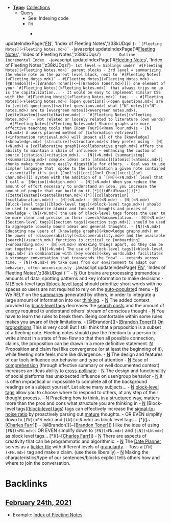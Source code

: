 - **[Type](<Type.md>):** [Collections](<Collections.md>)
    - Query
        - See: Indexing code
        - `FN`
            - ```javascript
updateIndexPage('[FN](<FN.md>)', 'Index of Fleeting Notes','z38kUDqsi')```
        - `[Fleeting Notes](<Fleeting Notes.md>)`
            - ```javascript
updateIndexPage('#[Fleeting Notes](<Fleeting Notes.md>)', 'Index of Fleeting Notes','z38kUDqsi')```
    - ---
    - Outline
    - ---
    - Incremental Index 
        - ```javascript
updateIndexPage('#[Fleeting Notes](<Fleeting Notes.md>)', 'Index of Fleeting Notes','z38kUDqsi')```
        - 1st level = Siblings under `#[Fleeting Notes](<Fleeting Notes.md>)` parent blocks
        - 3rd level = summarizing the whole note on the parent level block, next to `#[Fleeting Notes](<Fleeting Notes.md>)`
        - #[Fleeting Notes](<Fleeting Notes.md>)
        - [@Brandon]([~[[Brandon Toner](<~[[Brandon Toner.md>)]]) one element of your `#[Fleeting Notes](<Fleeting Notes.md>)` that always trips me up is the capitalization...
        - It would be easy to implement similar CSS with the `#[Fleeting Notes](<Fleeting Notes.md>)` tag...
        - #[Fleeting Notes](<Fleeting Notes.md>) [open questions](<open questions.md>) are to [zettel questions](<zettel questions.md>) what ["N"-notes](<"N"-notes.md>) are to [evergreen notes](<evergreen notes.md>). [zettelkasten](<zettelkasten.md>)
        - `#[Fleeting Notes](<Fleeting Notes.md>)` - Not related or loosely related to literature (own words)
        - #[Fleeting Notes](<Fleeting Notes.md>) Shared graphs are more effective teaching tools than [Roam Tour](<Roam Tour.md>)s
        - [N](<N.md>) A users planned method of [information retrieval](<information retrieval.md>) will impact all of the [knowledge](<knowledge.md>) [structure](<structure.md>)s they prefer using
        - [N](<N.md>) a [collaborative graph](<collaborative graph.md>) offers the ability to maintain a chain of influence — enhancing the custom of source [citation](<citation.md>).
        - [N](<N.md>) [summarizing](<summarizing.md>) complex ideas into [atomic]([atomic](<atomic.md>)) chunks makes them more easily digestible for others.
        - Goal was to use simpler language that  spoke to the information a given note contained — essentially it's just [Joel's]([cc:[[Joel Chan](<cc:[[Joel Chan.md>)]]) system with the addition of a `[FN](<FN.md>)` level that I call a `[Notion](<Notion.md>)`
        - [N](<N.md>) When you reduce the amount of effort necessary to understand an idea, you increase the amount of people that can build on it.[*](((dBkUYuwoz)))[*]([zettelkasten](<zettelkasten.md>))[*]([collaboration](<collaboration.md>))
        - [N](<N.md>)
        - [N](<N.md>)
        - [N](<N.md>) [Block-level tags]([block-level tags](<block-level tags.md>)) should be used to summarize atomic and focused thoughts and pieces of knowledge
        - [N](<N.md>) the use of block-level tags forces the user to be more clear and precise in their speech/documentation.
        - [N](<N.md>) [Section-level tags]([section tags](<section tags.md>)) should be used to aggregate loosely bound ideas and general thoughts.
        - [N](<N.md>) Educating new users of [knowledge graphs](<knowledge graphs.md>) on the power of [discoverability](<discoverability.md>) and the available [search](<search.md>) functions is critical to [onboarding](<onboarding.md>)
        - [N](<N.md>) Breaking things apart, so they can be put together
        - [N](<N.md>) The use of [block-level tags](<block-level tags.md>) in combination with [key words](<key words.md>) facilitates a stronger conversation that transcends the "now" -- extends across time.
        - [N](<N.md>) We take cues from our environment to adapt our behavior, often unconsciously
        - ```javascript
updateIndexPage('[FN](<FN.md>)', 'Index of Fleeting Notes','z38kUDqsi')```
        - [N](<N.md>) Our brains are processing tremendous amounts of data, spotting patterns and key information to make decisions
        - [N](<N.md>) [Block-level tags]([block-level tags](<block-level tags.md>)) should prioritize short words with no spaces so users are not required to rely on the [auto-populate](<auto-populate.md>)d menu
        - [N](<N.md>) We RELY on the [summaries](<summaries.md>) generated by others, in order to integrate a large amount of information into our [thinking](<thinking.md>).
        - [N](<N.md>) The added context provided by [block-level tags](<block-level tags.md>) decreases the [search costs](<search costs.md>) and the amount of energy required to understand others' stream of conscious thought
        - [N](<N.md>) You have to learn the rules to break them. Being comfortable within some rules makes you aware of their limitations.
        - [@Brandon]([~[[Brandon Toner](<~[[Brandon Toner.md>)]]) [On propositions](((TO6VRGI7D))) This is very cool! But I still think that a proposition is a subset of a fleeting note. Fleeting notes should give the freedom to a person to write almost in a state of free-flow so that then all possible connection, claims, the proposition can be drawn in a more definitive statement. [N](<N.md>) Proposition and claim feel like convergence (or at least the beginning of it), while fleeting note feels more like divergence. 
        - [N](<N.md>) The design and features of our tools influence our behavior and type of attention
        - [N](<N.md>) Ease of [comprehension](<comprehension.md>) (through effective summary or well documented context) increases an ideas ability to [cross-pollinate]([cross-pollination](<cross-pollination.md>))
        - [N](<N.md>) The design and functionality of social platforms has unexpected influence on user/group behavior
        - [N](<N.md>) It is often impractical or impossible to complete all of the background readings on a subject yourself. Let alone many subjects...
        - [N](<N.md>) [block-level tags](<block-level tags.md>) allow you to choose where to respond to others, at any step of their thought process. 
        - [N](<N.md>) Practicing how to think, [in a structured way](((Spljfcp-2))), matters more than the pros and cons what structure you are thinking in
        - [N](<N.md>) [Block-level tags]([block-level tags](<block-level tags.md>)) tags can effectively increase the [signal-to-noise ratio](<signal-to-noise ratio.md>) by proactively parsing out [mature]([maturity](<maturity.md>)) thoughts.
        - OR EVEN simplify down to `[FN](<FN.md>)` and `[LN](<LN.md>)` as block level tags... [*]([~[[Charles Farr](<~[[Charles Farr.md>)]])
        - [@Brandon]([~[[Brandon Toner](<~[[Brandon Toner.md>)]]) I like the idea of using `[FN](<FN.md>)`: OR EVEN simplify down to `[FN](<FN.md>)` and `[LN](<LN.md>)` as block level tags... [*]([~[[Charles Farr](<~[[Charles Farr.md>)]])
        - [N](<N.md>) There are aspects of creativity that can be programmatic and algorithmic.
        - [N](<N.md>) The [Date Planner](<Date Planner.md>) serves as a [tickler file](<tickler file.md>) with different levels of [granularity](<granularity.md>).
        - Toss a `[FN](<FN.md>)` tag and make a claim. (use these liberally)
        - [N](<N.md>) Making the characteristics/type of our sentences/blocks explicit tells others how and where to join the conversation.

# Backlinks
## [February 24th, 2021](<February 24th, 2021.md>)
- Example: [Index of Fleeting Notes](<Index of Fleeting Notes.md>)

